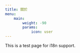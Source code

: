 ```yaml
---
title: 關於
menu:
    main: 
        weight: -90
        params:
            icon: user
---
```


This is a test page for i18n support.
